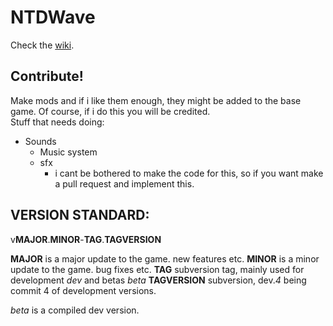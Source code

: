 # NTDWave

Check the [wiki](https://github.com/NotToxicDev/NTDWave/wiki).

## Contribute!

Make mods and if i like them enough, they might be added to the base game. Of course, if i do this you will be credited.<br>
Stuff that needs doing:
- Sounds
  - Music system
  - sfx
    - i cant be bothered to make the code for this, so if you want make a pull request and implement this.

## VERSION STANDARD:

v**MAJOR**.**MINOR**-**TAG**.**TAGVERSION**

**MAJOR** is a major update to the game. new features etc.
**MINOR** is a minor update to the game. bug fixes etc.
**TAG** subversion tag, mainly used for development _dev_ and betas _beta_
**TAGVERSION** subversion, dev._4_ being commit 4 of development versions.

_beta_ is a compiled dev version.
